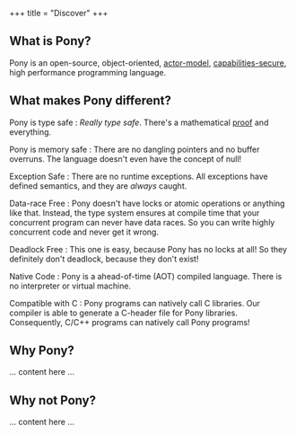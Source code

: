 +++
title = "Discover"
+++
## What is Pony?

Pony is an open-source, object-oriented, [actor-model](https://en.wikipedia.org/wiki/Actor_model), [capabilities-secure](https://en.wikipedia.org/wiki/Capability-based_security), high performance programming language. 

## What makes Pony different?

Pony is type safe
: *Really type safe*. There's a mathematical [proof](/media/papers/fast-cheap.pdf) and everything.

Pony is memory safe
: There are no dangling pointers and no buffer overruns. The language doesn't even have the concept of null!

Exception Safe
: There are no runtime exceptions. All exceptions have defined semantics, and they are *always* caught.

Data-race Free
: Pony doesn't have locks or atomic operations or anything like that. Instead, the type system ensures at compile time that your concurrent program can never have data races. So you can write highly concurrent code and never get it wrong.

Deadlock Free
: This one is easy, because Pony has no locks at all! So they definitely don't deadlock, because they don't exist!

Native Code
: Pony is a ahead-of-time (AOT) compiled language. There is no interpreter or virtual machine.

Compatible with C
: Pony programs can natively call C libraries. Our compiler is able to generate a C-header file for Pony libraries. Consequently, C/C++ programs can natively call Pony programs!

## Why Pony?

... content here ...

## Why not Pony?

... content here ...

